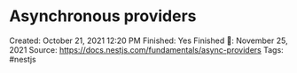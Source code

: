 # Asynchronous providers

Created: October 21, 2021 12:20 PM
Finished: Yes
Finished 📅: November 25, 2021
Source: https://docs.nestjs.com/fundamentals/async-providers
Tags: #nestjs